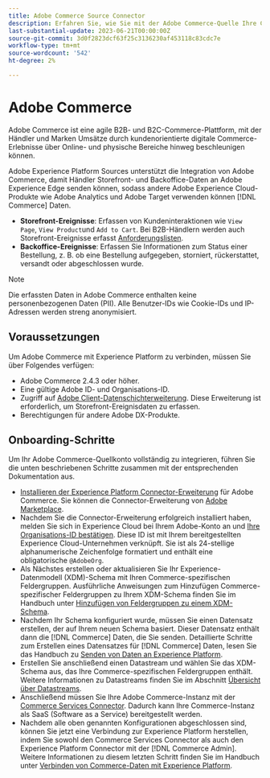 ```yaml
---
title: Adobe Commerce Source Connector
description: Erfahren Sie, wie Sie mit der Adobe Commerce-Quelle Ihre Commerce-Daten in die Experience Platform bringen können.
last-substantial-update: 2023-06-21T00:00:00Z
source-git-commit: 3d0f2823dcf63f25c3136230af453118c83cdc7e
workflow-type: tm+mt
source-wordcount: '542'
ht-degree: 2%

---
```


# Adobe Commerce

Adobe Commerce ist eine agile B2B- und B2C-Commerce-Plattform, mit der Händler und Marken Umsätze durch kundenorientierte digitale Commerce-Erlebnisse über Online- und physische Bereiche hinweg beschleunigen können.

Adobe Experience Platform Sources unterstützt die Integration von Adobe Commerce, damit Händler Storefront- und Backoffice-Daten an Adobe Experience Edge senden können, sodass andere Adobe Experience Cloud-Produkte wie Adobe Analytics und Adobe Target verwenden können [!DNL Commerce] Daten.

* **Storefront-Ereignisse**: Erfassen von Kundeninteraktionen wie `View Page`, `View Product`und `Add to Cart`. Bei B2B-Händlern werden auch Storefront-Ereignisse erfasst [Anforderungslisten](<https://experienceleague.adobe.com/docs/commerce-admin/b2b/requisition-lists/requisition-lists.html>).
* **Backoffice-Ereignisse**: Erfassen Sie Informationen zum Status einer Bestellung, z. B. ob eine Bestellung aufgegeben, storniert, rückerstattet, versandt oder abgeschlossen wurde.

>[!NOTE]
>
>Die erfassten Daten in Adobe Commerce enthalten keine personenbezogenen Daten (PII). Alle Benutzer-IDs wie Cookie-IDs und IP-Adressen werden streng anonymisiert.

## Voraussetzungen

Um Adobe Commerce mit Experience Platform zu verbinden, müssen Sie über Folgendes verfügen:

* Adobe Commerce 2.4.3 oder höher.
* Eine gültige Adobe ID- und Organisations-ID.
* Zugriff auf [Adobe Client-Datenschichterweiterung](../../../tags/extensions/client/client-data-layer/overview.md). Diese Erweiterung ist erforderlich, um Storefront-Ereignisdaten zu erfassen.
* Berechtigungen für andere Adobe DX-Produkte.

## Onboarding-Schritte

Um Ihr Adobe Commerce-Quellkonto vollständig zu integrieren, führen Sie die unten beschriebenen Schritte zusammen mit der entsprechenden Dokumentation aus.

* [Installieren der Experience Platform Connector-Erweiterung](https://experienceleague.adobe.com/docs/commerce-merchant-services/experience-platform-connector/fundamentals/install.html) für Adobe Commerce. Sie können die Connector-Erweiterung von [Adobe Marketplace](https://commercemarketplace.adobe.com/magento-experience-platform-connector.html).
* Nachdem Sie die Connector-Erweiterung erfolgreich installiert haben, melden Sie sich in Experience Cloud bei Ihrem Adobe-Konto an und [Ihre Organisations-ID bestätigen](https://experienceleague.adobe.com/docs/core-services/interface/administration/organizations.html?lang=en#concept_EA8AEE5B02CF46ACBDAD6A8508646255). Diese ID ist mit Ihrem bereitgestellten Experience Cloud-Unternehmen verknüpft. Sie ist als 24-stellige alphanumerische Zeichenfolge formatiert und enthält eine obligatorische `@AdobeOrg`.
* Als Nächstes erstellen oder aktualisieren Sie Ihr Experience-Datenmodell (XDM)-Schema mit Ihren Commerce-spezifischen Feldergruppen. Ausführliche Anweisungen zum Hinzufügen Commerce-spezifischer Feldergruppen zu Ihrem XDM-Schema finden Sie im Handbuch unter [Hinzufügen von Feldergruppen zu einem XDM-Schema](https://experienceleague.adobe.com/docs/commerce-merchant-services/experience-platform-connector/fundamentals/update-xdm.html?lang=de).
* Nachdem Ihr Schema konfiguriert wurde, müssen Sie einen Datensatz erstellen, der auf Ihrem neuen Schema basiert. Dieser Datensatz enthält dann die [!DNL Commerce] Daten, die Sie senden. Detaillierte Schritte zum Erstellen eines Datensatzes für [!DNL Commerce] Daten, lesen Sie das Handbuch zu [Senden von Daten an Experience Platform](https://experienceleague.adobe.com/docs/platform-learn/implement-mobile-sdk/experience-cloud/platform.html?lang=en#create-a-dataset).
* Erstellen Sie anschließend einen Datastream und wählen Sie das XDM-Schema aus, das Ihre Commerce-spezifischen Feldergruppen enthält. Weitere Informationen zu Datastreams finden Sie im Abschnitt [Übersicht über Datastreams](https://experienceleague.adobe.com/docs/experience-platform/datastreams/overview.html?lang=de).
* Anschließend müssen Sie Ihre Adobe Commerce-Instanz mit der [Commerce Services Connector](https://experienceleague.adobe.com/docs/commerce-merchant-services/user-guides/integration-services/saas.html). Dadurch kann Ihre Commerce-Instanz als SaaS (Software as a Service) bereitgestellt werden.
* Nachdem alle oben genannten Konfigurationen abgeschlossen sind, können Sie jetzt eine Verbindung zur Experience Platform herstellen, indem Sie sowohl den Commerce Services Connector als auch den Experience Platform Connector mit der [!DNL Commerce Admin]. Weitere Informationen zu diesem letzten Schritt finden Sie im Handbuch unter [Verbinden von Commerce-Daten mit Experience Platform](https://experienceleague.adobe.com/docs/commerce-merchant-services/experience-platform-connector/fundamentals/connect-data.html).
